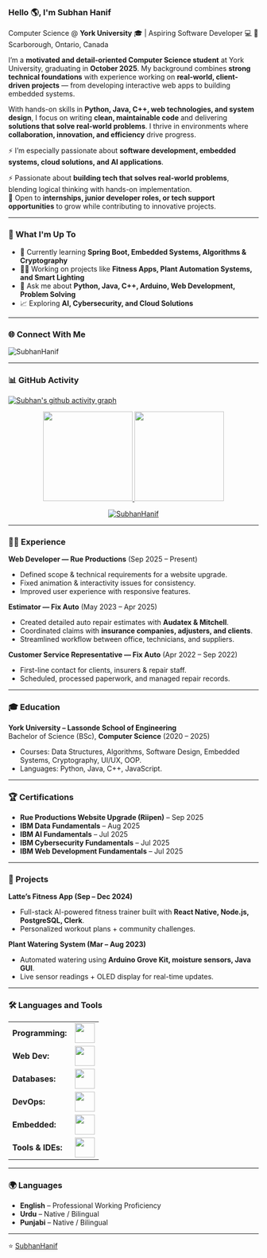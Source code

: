 <link rel="stylesheet" type='text/css' href="https://cdn.jsdelivr.net/gh/devicons/devicon@latest/devicon.min.css" />

### Hello 🌎, I'm Subhan Hanif  

Computer Science @ **York University** 🎓 | Aspiring Software Developer 💻 
📍 Scarborough, Ontario, Canada  

I’m a **motivated and detail-oriented Computer Science student** at York University, graduating in **October 2025**. My background combines **strong technical foundations** with experience working on **real-world, client-driven projects** — from developing interactive web apps to building embedded systems.  

With hands-on skills in **Python, Java, C++, web technologies, and system design**, I focus on writing **clean, maintainable code** and delivering **solutions that solve real-world problems**. I thrive in environments where **collaboration, innovation, and efficiency** drive progress.  

⚡ I’m especially passionate about **software development, embedded systems, cloud solutions, and AI applications**.

⚡ Passionate about **building tech that solves real-world problems**, blending logical thinking with hands-on implementation.  
🚀 Open to **internships, junior developer roles, or tech support opportunities** to grow while contributing to innovative projects.  

---

### 🔭 What I'm Up To
- 🌱 Currently learning **Spring Boot, Embedded Systems, Algorithms & Cryptography**  
- 👨‍💻 Working on projects like **Fitness Apps, Plant Automation Systems, and Smart Lighting**  
- 💬 Ask me about **Python, Java, C++, Arduino, Web Development, Problem Solving**  
- 📈 Exploring **AI, Cybersecurity, and Cloud Solutions**  

---

### 🌐 Connect With Me  
<p align="left">
<a href="https://www.linkedin.com/in/subhan-hanif/" target="blank"><i align="center" class="devicon-linkedin-plain colored" height="40" width="60"></i></a>
<a href="mailto:your.email@example.com"><i class="devicon-google-plain colored" height="40" width="60"></i></a>
</p>  

<p align="left"> <img src="https://komarev.com/ghpvc/?username=SubhanHanif&label=Profile%20views&color=0e75b6&style=flat" alt="SubhanHanif" /> </p>

---

### 📊 GitHub Activity  
[![Subhan's github activity graph](https://github-readme-activity-graph.vercel.app/graph?username=SubhanHanif&bg_color=0d1117&color=4c8ed9&line=4c8ed9&point=403e41&area=true&hide_border=true)](https://github.com/ashutosh00710/github-readme-activity-graph)

<div align="center">
  <a href="https://github.com/SubhanHanif">
    <img height="180em" src="https://github-readme-stats.vercel.app/api/top-langs?username=SubhanHanif&show_icons=true&locale=en&layout=compact&theme=tokyonight"/>
    <img height="180em" src="https://github-readme-stats.vercel.app/api?username=SubhanHanif&show_icons=true&locale=en&layout=compact&theme=tokyonight"/>
  </a>
</div>
<p align="center">
  <a href="https://github.com/SubhanHanif">
    <img src="https://github-readme-streak-stats.herokuapp.com/?user=SubhanHanif&theme=tokyonight" alt="SubhanHanif" />
  </a>
</p>

---

### 🧑‍💼 Experience  
**Web Developer — Rue Productions** (Sep 2025 – Present)  
- Defined scope & technical requirements for a website upgrade.  
- Fixed animation & interactivity issues for consistency.  
- Improved user experience with responsive features.  

**Estimator — Fix Auto** (May 2023 – Apr 2025)  
- Created detailed auto repair estimates with **Audatex & Mitchell**.  
- Coordinated claims with **insurance companies, adjusters, and clients**.  
- Streamlined workflow between office, technicians, and suppliers.  

**Customer Service Representative — Fix Auto** (Apr 2022 – Sep 2022)  
- First-line contact for clients, insurers & repair staff.  
- Scheduled, processed paperwork, and managed repair records.  

---

### 🎓 Education  
**York University – Lassonde School of Engineering**  
Bachelor of Science (BSc), **Computer Science** (2020 – 2025)  
- Courses: Data Structures, Algorithms, Software Design, Embedded Systems, Cryptography, UI/UX, OOP.  
- Languages: Python, Java, C++, JavaScript.  

---

### 🏆 Certifications  
- **Rue Productions Website Upgrade (Riipen)** – Sep 2025  
- **IBM Data Fundamentals** – Aug 2025  
- **IBM AI Fundamentals** – Jul 2025  
- **IBM Cybersecurity Fundamentals** – Jul 2025  
- **IBM Web Development Fundamentals** – Jul 2025  

---

### 🚀 Projects  
**Latte’s Fitness App (Sep – Dec 2024)**  
- Full-stack AI-powered fitness trainer built with **React Native, Node.js, PostgreSQL, Clerk**.  
- Personalized workout plans + community challenges.  

**Plant Watering System (Mar – Aug 2023)**  
- Automated watering using **Arduino Grove Kit, moisture sensors, Java GUI**.  
- Live sensor readings + OLED display for real-time updates.  

---

### 🛠️ Languages and Tools  
<table>
    <tr><td><b>Programming:</b></td><td><img height="40" src="https://skillicons.dev/icons?i=python,java,cpp,js,ts"/></td></tr>
    <tr><td><b>Web Dev:</b></td><td><img height="40" src="https://skillicons.dev/icons?i=html,css,react,nodejs,express"/></td></tr>
    <tr><td><b>Databases:</b></td><td><img height="40" src="https://skillicons.dev/icons?i=postgresql,mysql,mongodb"/></td></tr>
    <tr><td><b>DevOps:</b></td><td><img height="40" src="https://skillicons.dev/icons?i=docker,kubernetes,githubactions"/></td></tr>
    <tr><td><b>Embedded:</b></td><td><img height="40" src="https://skillicons.dev/icons?i=arduino"/></td></tr>
    <tr><td><b>Tools & IDEs:</b></td><td><img height="40" src="https://skillicons.dev/icons?i=vscode,eclipse,git,github,gitlab"/></td></tr>
</table>  

---

### 🌍 Languages  
- **English** – Professional Working Proficiency  
- **Urdu** – Native / Bilingual  
- **Punjabi** – Native / Bilingual  

---

⭐ [SubhanHanif](https://github.com/SubhanHanif)  
